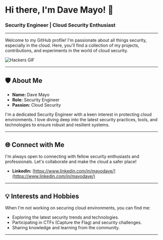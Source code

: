 # Hi there, I'm Dave Mayo! 👋

### Security Engineer | Cloud Security Enthusiast

---

Welcome to my GitHub profile! I'm passionate about all things security, especially in the cloud. Here, you'll find a collection of my projects, contributions, and experiments in the world of cloud security.

![Hackers GIF](https://i.giphy.com/media/v1.Y2lkPTc5MGI3NjExNmdqYzdqbG96b3VvdDQycGhwdWxtd2I3NXo1Yml3bjRndHNiYXhxYiZlcD12MV9pbnRlcm5hbF9naWZfYnlfaWQmY3Q9Zw/FnGJfc18tDDHy/giphy.gif)

---

## 🛡️ About Me

- **Name:** Dave Mayo
- **Role:** Security Engineer
- **Passion:** Cloud Security

I'm a dedicated Security Engineer with a keen interest in protecting cloud environments. I love diving deep into the latest security practices, tools, and technologies to ensure robust and resilient systems.


---

## 🌐 Connect with Me

I'm always open to connecting with fellow security enthusiasts and professionals. Let's collaborate and make the cloud a safer place!

- **LinkedIn:** [https://www.linkedin.com/in/mayodave/](https://www.linkedin.com/in/mayodave/)

---

## 💡 Interests and Hobbies

When I'm not working on securing cloud environments, you can find me:

- Exploring the latest security trends and technologies.
- Participating in CTFs (Capture the Flag) and security challenges.
- Sharing knowledge and learning from the community.

---